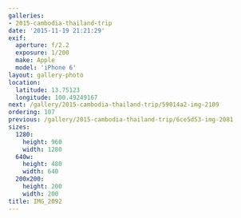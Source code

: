 ```yaml
---
galleries:
- 2015-cambodia-thailand-trip
date: '2015-11-19 21:21:29'
exif:
  aperture: f/2.2
  exposure: 1/200
  make: Apple
  model: 'iPhone 6'
layout: gallery-photo
location:
  latitude: 13.75123
  longitude: 100.49249167
next: /gallery/2015-cambodia-thailand-trip/59014a2-img-2109
ordering: 107
previous: /gallery/2015-cambodia-thailand-trip/6ce5d53-img-2081
sizes:
  1280:
    height: 960
    width: 1280
  640w:
    height: 480
    width: 640
  200x200:
    height: 200
    width: 200
title: IMG_2092
---
```

